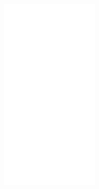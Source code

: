 ![alt text](images/choro_map.html "Choropleth Map of Car Accidents by State")
![alt text](images/choro_rates.html "Choropleth Map of Car Accidents per Car by State")
![alt text](images/heat_sc.html "Heat Map of Car Accidents in South Carolina")
![alt text](images/image.png.html "Car Accident Rates by State (Top 4)")
